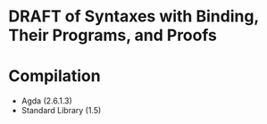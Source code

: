 # DRAFT of Syntaxes with Binding, Their Programs, and Proofs

# Compilation

* Agda (2.6.1.3)
* Standard Library (1.5)
